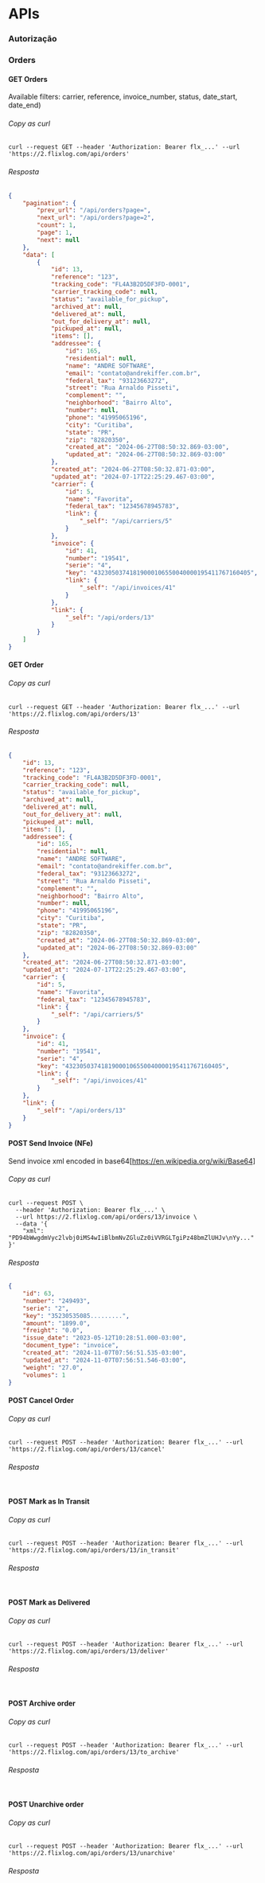 # APIs

### Autorização

### Orders

#### GET Orders

Available filters: carrier, reference, invoice_number, status, date_start, date_end)

###### Copy as curl
``` shell
curl --request GET --header 'Authorization: Bearer flx_...' --url 'https://2.flixlog.com/api/orders'
```

###### Resposta
``` json
{
    "pagination": {
        "prev_url": "/api/orders?page=",
        "next_url": "/api/orders?page=2",
        "count": 1,
        "page": 1,
        "next": null
    },
    "data": [
        {
            "id": 13,
            "reference": "123",
            "tracking_code": "FL4A3B2D5DF3FD-0001",
            "carrier_tracking_code": null,
            "status": "available_for_pickup",
            "archived_at": null,
            "delivered_at": null,
            "out_for_delivery_at": null,
            "pickuped_at": null,
            "items": [],
            "addressee": {
                "id": 165,
                "residential": null,
                "name": "ANDRE SOFTWARE",
                "email": "contato@andrekiffer.com.br",
                "federal_tax": "93123663272",
                "street": "Rua Arnaldo Pisseti",
                "complement": "",
                "neighborhood": "Bairro Alto",
                "number": null,
                "phone": "41995065196",
                "city": "Curitiba",
                "state": "PR",
                "zip": "82820350",
                "created_at": "2024-06-27T08:50:32.869-03:00",
                "updated_at": "2024-06-27T08:50:32.869-03:00"
            },
            "created_at": "2024-06-27T08:50:32.871-03:00",
            "updated_at": "2024-07-17T22:25:29.467-03:00",
            "carrier": {
                "id": 5,
                "name": "Favorita",
                "federal_tax": "12345678945783",
                "link": {
                    "_self": "/api/carriers/5"
                }
            },
            "invoice": {
                "id": 41,
                "number": "19541",
                "serie": "4",
                "key": "43230503741819000106550040000195411767160405",
                "link": {
                    "_self": "/api/invoices/41"
                }
            },
            "link": {
                "_self": "/api/orders/13"
            }
        }
    ]
}
```

#### GET Order

###### Copy as curl
``` shell
curl --request GET --header 'Authorization: Bearer flx_...' --url 'https://2.flixlog.com/api/orders/13'
```

###### Resposta
``` json
{
	"id": 13,
	"reference": "123",
	"tracking_code": "FL4A3B2D5DF3FD-0001",
	"carrier_tracking_code": null,
	"status": "available_for_pickup",
	"archived_at": null,
	"delivered_at": null,
	"out_for_delivery_at": null,
	"pickuped_at": null,
	"items": [],
	"addressee": {
		"id": 165,
		"residential": null,
		"name": "ANDRE SOFTWARE",
		"email": "contato@andrekiffer.com.br",
		"federal_tax": "93123663272",
		"street": "Rua Arnaldo Pisseti",
		"complement": "",
		"neighborhood": "Bairro Alto",
		"number": null,
		"phone": "41995065196",
		"city": "Curitiba",
		"state": "PR",
		"zip": "82820350",
		"created_at": "2024-06-27T08:50:32.869-03:00",
		"updated_at": "2024-06-27T08:50:32.869-03:00"
	},
	"created_at": "2024-06-27T08:50:32.871-03:00",
	"updated_at": "2024-07-17T22:25:29.467-03:00",
	"carrier": {
		"id": 5,
		"name": "Favorita",
		"federal_tax": "12345678945783",
		"link": {
			"_self": "/api/carriers/5"
		}
	},
	"invoice": {
		"id": 41,
		"number": "19541",
		"serie": "4",
		"key": "43230503741819000106550040000195411767160405",
		"link": {
			"_self": "/api/invoices/41"
		}
	},
	"link": {
		"_self": "/api/orders/13"
	}
}
```

#### POST Send Invoice (NFe)
Send invoice xml encoded in base64[https://en.wikipedia.org/wiki/Base64] 

###### Copy as curl
``` shell
curl --request POST \
  --header 'Authorization: Bearer flx_...' \
  --url https://2.flixlog.com/api/orders/13/invoice \
  --data '{
	"xml": "PD94bWwgdmVyc2lvbj0iMS4wIiBlbmNvZGluZz0iVVRGLTgiPz48bmZlUHJv\nYy..."
}'
```
###### Resposta
``` json
{
	"id": 63,
	"number": "249493",
	"serie": "2",
	"key": "35230535085.........",
	"amount": "1899.0",
	"freight": "0.0",
	"issue_date": "2023-05-12T10:28:51.000-03:00",
	"document_type": "invoice",
	"created_at": "2024-11-07T07:56:51.535-03:00",
	"updated_at": "2024-11-07T07:56:51.546-03:00",
	"weight": "27.0",
	"volumes": 1
}
```

#### POST Cancel Order

###### Copy as curl
``` shell
curl --request POST --header 'Authorization: Bearer flx_...' --url 'https://2.flixlog.com/api/orders/13/cancel'
```

###### Resposta
``` json
```

#### POST Mark as In Transit

###### Copy as curl
``` shell
curl --request POST --header 'Authorization: Bearer flx_...' --url 'https://2.flixlog.com/api/orders/13/in_transit'
```

###### Resposta
``` json
```

#### POST Mark as Delivered

###### Copy as curl
``` shell
curl --request POST --header 'Authorization: Bearer flx_...' --url 'https://2.flixlog.com/api/orders/13/deliver'
```

###### Resposta
``` json
```

#### POST Archive order

###### Copy as curl
``` shell
curl --request POST --header 'Authorization: Bearer flx_...' --url 'https://2.flixlog.com/api/orders/13/to_archive'
```

###### Resposta
``` json
```

#### POST Unarchive order

###### Copy as curl
``` shell
curl --request POST --header 'Authorization: Bearer flx_...' --url 'https://2.flixlog.com/api/orders/13/unarchive'
```

###### Resposta
``` json
```
